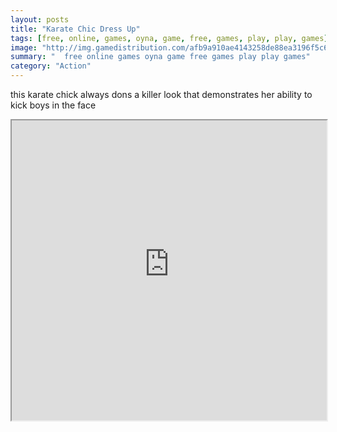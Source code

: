 ```yaml
---
layout: posts
title: "Karate Chic Dress Up"
tags: [free, online, games, oyna, game, free, games, play, play, games]
image: "http://img.gamedistribution.com/afb9a910ae4143258de88ea3196f5c66.jpg"
summary: "  free online games oyna game free games play play games"
category: "Action"
---
```


this karate chick always dons a killer look that demonstrates her ability to kick boys in the face

<iframe width="100%" height="480px;" src="http://flash.gamedistribution.com?game=afb9a910ae4143258de88ea3196f5c66"></iframe>